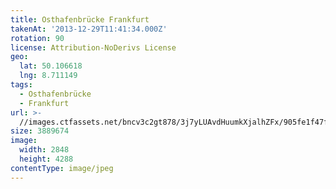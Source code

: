 ```yaml
---
title: Osthafenbrücke Frankfurt
takenAt: '2013-12-29T11:41:34.000Z'
rotation: 90
license: Attribution-NoDerivs License
geo:
  lat: 50.106618
  lng: 8.711149
tags:
  - Osthafenbrücke
  - Frankfurt
url: >-
  //images.ctfassets.net/bncv3c2gt878/3j7yLUAvdHuumkXjalhZFx/905fe1f47f1420372ada5e5184394cf9/osthafenbrcke-frankfurt_11625601664_o
size: 3889674
image:
  width: 2848
  height: 4288
contentType: image/jpeg
---
```



